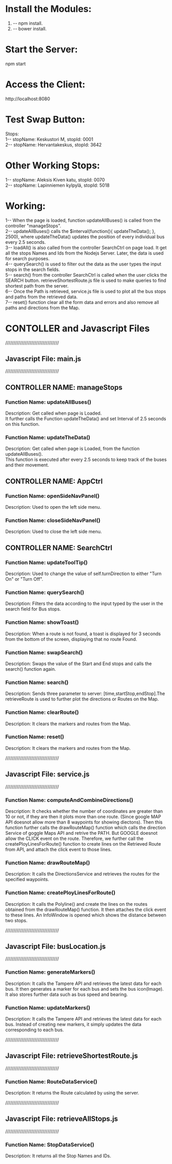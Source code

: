 # Install the Modules:

1.  -- npm install.
2.  -- bower install.



# Start the Server:
npm start


# Access the Client:
http://localhost:8080


# Test Swap Button:
Stops:  
1-- stopName:  Keskustori M, stopId: 0001  
2-- stopName:  Hervantakeskus, stopId: 3642  

# Other Working Stops:
1-- stopName:  Aleksis Kiven katu, stopId: 0070  
2-- stopName:  Lapinniemen kylpylä, stopId: 5018  



# Working:
1-- When the page is loaded, function updateAllBuses() is called from the controller "manageStops".  
2-- updateAllBuses() calls the $interval(function(){ updateTheData(); }, 2500), where updateTheData() updates the position of every individual bus every 2.5 seconds.  
3-- loadAll() is also called from the controller SearchCtrl on page load. It get all the stops Names and Ids from the Nodejs Server. Later, the data is used for search purposes.  
4-- querySearch() is used to filter out the data as the user types the input stops in the search fields.  
5-- search() from the controller SearchCtrl is called when the user clicks the SEARCH button. retrieveShortestRoute.js file is used to make queries to find shortest path from the server.  
6-- Once the Path is retrieved, service.js file is used to plot all the bus stops and paths from the retrieved data.  
7-- reset() function clear all the form data and errors and also remove all paths and directions from the Map.  


# CONTOLLER and Javascript Files  

/////////////////////////////////  
##  Javascript File: main.js  
/////////////////////////////////  

## CONTROLLER NAME: manageStops  

### Function Name: updateAllBuses()  
Description: Get called when page is Loaded.  
It further calls the Function updateTheData() and set Interval of 2.5 seconds on this function.  


### Function Name: updateTheData()  
Description: Get called when page is Loaded, from the function updateAllBuses().  
This function is executed after every 2.5 seconds to keep track of the buses and their movement.  

## CONTROLLER NAME: AppCtrl  

### Function Name: openSideNavPanel()  
Description: Used to open the left side menu.  


### Function Name: closeSideNavPanel()  
Description: Used to close the left side menu.  


## CONTROLLER NAME: SearchCtrl  

### Function Name: updateToolTip()  
Description: Used to change the value of self.turnDirection to either "Turn On" or "Turn Off".  

### Function Name: querySearch()  
Description: Filters the data according to the input typed by the user in the search field for Bus stops.  


### Function Name: showToast()  
Description: When a route is not found, a toast is displayed for 3 seconds from the bottom of the screen, displaying that no route Found.  

### Function Name: swapSearch()  
Description: Swaps the value of the Start and End stops and calls the search() function again.  

### Function Name: search()  
Description: Sends three parameter to server: [time,startStop,endStop].The retrieveRoute is used to further plot the directions or Routes on the Map.  

### Function Name: clearRoute()  
Description: It clears the markers and routes from the Map.  

### Function Name: reset()  
Description: It clears the markers and routes from the Map.  


/////////////////////////////////  
##  Javascript File: service.js  
/////////////////////////////////
### Function Name: computeAndCombineDirections()  
Description: It checks whether the number of coordinates are greater than 10 or not, if they are then it plots more than one route. (Since google MAP API doesnot allow more than 8 waypoints for showing diectons). Then this function further calls the drawRouteMap() function which calls the direction Service of goggle Maps API and retrive the PATH. But GOOGLE doesnot allow the CLICK event on the route. Therefore, we further call the createPloyLinesForRoute() function to create lines on the Retrieved Route from API, and attach the click event to those lines.  

### Function Name: drawRouteMap()  
Description: It calls the DirectionsService  and retrieves the routes for the specified waypoints.  

### Function Name: createPloyLinesForRoute()  
Description: It calls the Polyline()  and create the lines on the routes obtained from the drawRouteMap() function. It then attaches the click event to these lines. An InfoWindow is opened which shows the distance between two stops.  


/////////////////////////////////  
##  Javascript File: busLocation.js  
/////////////////////////////////
### Function Name: generateMarkers()  
Description: It calls the Tampere API and retrieves the latest data for each bus. It then generates a marker for each bus and sets the bus icon(Image). It also stores further data such as bus speed and bearing.  

### Function Name: updateMarkers()  
Description: It calls the Tampere API and retrieves the latest data for each bus. Instead of creating new markers, it simply updates the data corresponding to each bus.  



/////////////////////////////////  
##  Javascript File: retrieveShortestRoute.js  
/////////////////////////////////
### Function Name: RouteDataService()  
Description: It returns the Route calculated by using the server.  



/////////////////////////////////  
##  Javascript File: retrieveAllStops.js  
/////////////////////////////////
### Function Name: StopDataService()  
Description: It returns all the Stop Names and IDs.    
